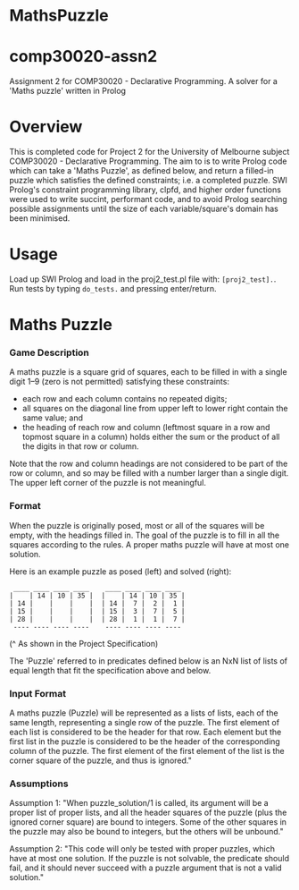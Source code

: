 # MathsPuzzle

# comp30020-assn2
Assignment 2 for COMP30020 - Declarative Programming. A solver for a 'Maths puzzle' written in Prolog

# Overview
This is completed code for Project 2 for the University of Melbourne subject COMP30020 - Declarative Programming. The aim to is to write Prolog code which can take a 'Maths Puzzle', as defined below, and return a filled-in puzzle which satisfies the defined constraints; i.e. a completed puzzle. SWI Prolog's constraint programming library, clpfd, and higher order functions were used to write succint, performant code, and to avoid Prolog searching possible assignments until the size of each variable/square's domain has been minimised.

# Usage
Load up SWI Prolog and load in the proj2_test.pl file with: `[proj2_test].`.
Run tests by typing `do_tests.` and pressing enter/return.

# Maths Puzzle
### Game Description
A maths puzzle is a square grid of squares, each to be filled in with a 
single digit 1–9 (zero is not permitted) satisfying these constraints:
  - each row and each column contains no repeated digits;
  - all squares on the diagonal line from upper left to lower right contain
    the same value; and
  - the heading of reach row and column (leftmost square in a row and topmost
    square in a column) holds either the sum or the product of all the digits
    in that row or column.

Note that the row and column headings are not considered to be part of the
row or column, and so may be filled with a number larger than a single digit.
The upper left corner of the puzzle is not meaningful. 

### Format
When the puzzle is originally posed, most or all of the squares will be
empty, with the headings filled in. The goal of the puzzle is to fill in all 
the squares according to the rules. A proper maths puzzle will have at most
one solution.

Here is an example puzzle as posed (left) and solved (right):
```
 ____ ____ ____ ____    ____ ____ ____ ____ 
|    | 14 | 10 | 35 |  |    | 14 | 10 | 35 |
| 14 |    |    |    |  | 14 |  7 |  2 |  1 |
| 15 |    |    |    |  | 15 |  3 |  7 |  5 |
| 28 |    |    |    |  | 28 |  1 |  1 |  7 |
 ---- ---- ---- ----    ---- ---- ---- ----  
```
 (^ As shown in the Project Specification)

The 'Puzzle' referred to in predicates defined below is an NxN list of lists
of equal length that fit the specification above and below.

### Input Format
A maths puzzle (Puzzle) will be represented as a lists of lists, each of the 
same length, representing a single row of the puzzle. The first element of 
each list is considered to be the header for that row. Each element but the
first list in the puzzle is considered to be the header of the corresponding
column of the puzzle. The first element of the first element of the list is 
the corner square of the puzzle, and thus is ignored."

### Assumptions
Assumption 1: "When puzzle_solution/1 is called, its argument will be a 
proper list of proper lists, and all the header squares of the puzzle (plus 
the ignored corner square) are bound to integers. Some of the other squares 
in the puzzle may also be bound to integers, but the others will be unbound."

Assumption 2: "This code will only be tested with proper puzzles, which have
at most one solution. If the puzzle is not solvable, the predicate should
fail, and it should never succeed with a puzzle argument that is not a valid
solution."
